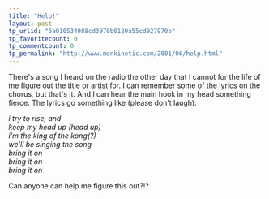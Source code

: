 ```yaml
---
title: "Help!"
layout: post
tp_urlid: "6a010534988cd3970b0120a55cd927970b"
tp_favoritecount: 0
tp_commentcount: 0
tp_permalink: "http://www.monkinetic.com/2001/06/help.html"
---
```

There&#39;s a song I heard on the radio the other day that I cannot for the life of me figure out the title or artist for. I can remember some of the lyrics on the chorus, but that&#39;s it. And I can hear the main hook in my head something fierce. The lyrics go something like (please don&#39;t laugh):<p>

<i>
i try to rise, and<br />
keep my head up (head up)<br />
i&#39;m the king of the kong(?)<br />
we&#39;ll be singing the song<br />
bring it on<br />
bring it on<br />
bring it on</i><p>

Can anyone can help me figure this out?!?</p></p>
